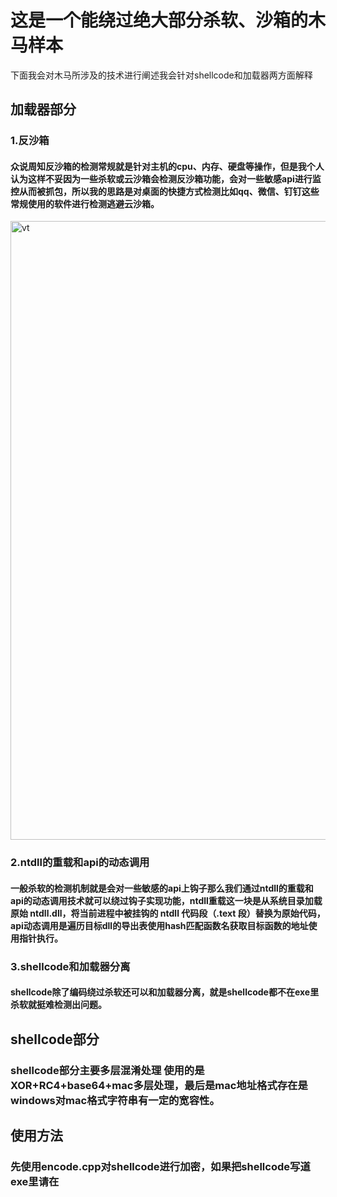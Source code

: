 # 这是一个能绕过绝大部分杀软、沙箱的木马样本
下面我会对木马所涉及的技术进行阐述我会针对shellcode和加载器两方面解释
## 加载器部分
### 1.反沙箱 
#### 众说周知反沙箱的检测常规就是针对主机的cpu、内存、硬盘等操作，但是我个人认为这样不妥因为一些杀软或云沙箱会检测反沙箱功能，会对一些敏感api进行监控从而被抓包，所以我的思路是对桌面的快捷方式检测比如qq、微信、钉钉这些常规使用的软件进行检测逃避云沙箱。
<img width="1918" height="990" alt="vt" src="https://github.com/user-attachments/assets/f6c4d58e-374d-428f-bf0b-73c3ef8233e8" />

###  2.ntdll的重载和api的动态调用

####  一般杀软的检测机制就是会对一些敏感的api上钩子那么我们通过ntdll的重载和api的动态调用技术就可以绕过钩子实现功能，ntdll重载这一块是从系统目录加载原始 ntdll.dll，将当前进程中被挂钩的 ntdll 代码段（.text 段）替换为原始代码，api动态调用是遍历目标dll的导出表使用hash匹配函数名获取目标函数的地址使用指针执行。

### 3.shellcode和加载器分离
#### shellcode除了编码绕过杀软还可以和加载器分离，就是shellcode都不在exe里杀软就挺难检测出问题。

## shellcode部分
### shellcode部分主要多层混淆处理 使用的是XOR+RC4+base64+mac多层处理，最后是mac地址格式存在是windows对mac格式字符串有一定的宽容性。 

## 使用方法
### 先使用encode.cpp对shellcode进行加密，如果把shellcode写道exe里请在
